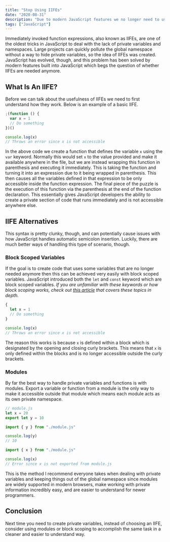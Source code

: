 ```yaml
---
title: "Stop Using IIFEs"
date: "2020-08-31"
description: "Due to modern JavaScript features we no longer need to use immediately invoked function expressions."
tags: ["JavaScript"]
---
```


Immediately invoked function expressions, also known as IIFEs, are one of the oldest tricks in JavaScript to deal with the lack of private variables and namespaces. Large projects can quickly pollute the global namespace without a way to hide private variables, so the idea of IIFEs was created. JavaScript has evolved, though, and this problem has been solved by modern features built into JavaScript which begs the question of whether IIFEs are needed anymore.

## What Is An IIFE?

Before we can talk about the usefulness of IIFEs we need to first understand how they work. Below is an example of a basic IIFE.

```js
;(function () {
  var x = 1
  // Do something
})()

console.log(x)
// Throws an error since x is not accessible
```

In the above code we create a function that defines the variable `x` using the `var` keyword. Normally this would set `x` to the value provided and make it available anywhere in the file, but we are instead wrapping this function in parenthesis and executing it immediately. This is taking the function and turning it into an expression due to it being wrapped in parenthesis. This then causes all the variables defined in that expression to be only accessible inside the function expression. The final piece of the puzzle is the execution of this function via the parenthesis at the end of the function declaration. This essentially gives JavaScript developers the ability to create a private section of code that runs immediately and is not accessible anywhere else.

## IIFE Alternatives

This syntax is pretty clunky, though, and can potentially cause issues with how JavaScript handles automatic semicolon insertion. Luckily, there are much better ways of handling this type of scenario, though.

### Block Scoped Variables

If the goal is to create code that uses some variables that are no longer needed anymore then this can be achieved very easily with block scoped variables. JavaScript introduced both the `let` and `const` keyword which are block scoped variables. _If you are unfamiliar with these keywords or how block scoping works, check out [this article](/2020-01/var-vs-let-vs-const) that covers these topics in depth._

```js
{
  let x = 1
  // Do something
}

console.log(x)
// Throws an error since x is not accessible
```

The reason this works is because `x` is defined within a block which is designated by the opening and closing curly brackets. This means that `x` is only defined within the blocks and is no longer accessible outside the curly brackets.

### Modules

By far the best way to handle private variables and functions is with modules. Export a variable or function from a module is the only way to make it accessible outside that module which means each module acts as its own private namespace.

```js
// module.js
let x = 20
export let y = 10
```

```js
import { y } from "./module.js"

console.log(y)
// 10
```

```js
import { x } from "./module.js"

console.log(x)
// Error since x is not exported from module.js
```

This is the method I recommend everyone takes when dealing with private variables and keeping things out of the global namespace since modules are widely supported in modern browsers, make working with private information incredibly easy, and are easier to understand for newer programmers.

## Conclusion

Next time you need to create private variables, instead of choosing an IIFE, consider using modules or block scoping to accomplish the same task in a cleaner and easier to understand way.
